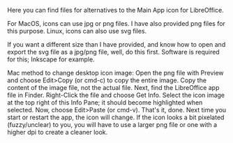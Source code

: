 Here you can find files for alternatives to the Main App icon for LibreOffice.

For MacOS, icons can use jpg or png files.
I have also provided png files for this purpose.
Linux, icons can also use svg files.

If you want a different size than I have provided, and know how to open and export the svg file as a jpg/png file, well, do this first.
Software is required for this; Inkscape for example.

Mac method to change desktop icon image:
Open the png file with Preview and choose Edit>Copy (or cmd-c) to copy the entire image.
Copy the content of the image file, not the actual file.
Next, find the LibreOffice app file in Finder.
Right-Click the file and choose Get Info.
Select the icon image at the top right of this Info Pane; it should become highlighted when selected.
Now, choose Edit>Paste (or cmd-v).
That's it, done. Next time you start or restart the app, the icon will change.
If the icon looks a bit pixelated (fuzzy/unclear) to you, you will have to use a larger png file or one with a higher dpi to create a cleaner look.
